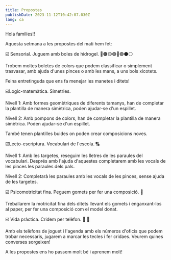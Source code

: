 ```yaml
---
title: Propostes
publishDate: 2023-11-12T10:42:07.030Z
lang: ca
---
```

Hola families!! 

Aquesta setmana a les propostes del mati hem fet:



☑️ Sensorial. Juguem amb boles de hidrogel. 🔴🟠🟡🟢🔵🟣⚫️⚪️

Trobem moltes boletes de colors que podem classificar o simplement trasvasar, amb ajuda d'unes pinces o amb les mans, a uns bols xicotets. 

Feina entretinguda que ens fa menejar les manetes i ditets! 



☑️Logic-matemàtica. Simetries.

Nivell 1: Amb formes geomètriques de diferents tamanys, han de completar la plantilla de manera simètrica, poden ajudar-se d'un espillet.



Nivell 2: Amb pompons de colors, han de completar la plantilla de manera simètrica. Poden ajudar-se d'un espillet. 

També tenen plantilles buides on poden crear composicions noves.



☑️Lecto-escriptura. Vocabulari de l'escola. 🔠



Nivell 1: Amb les targetes, reseguim les lletres de les paraules del vocabulari. Després amb l'ajuda d'aquestes completarem amb les vocals de les pinces les paraules dels pals.



Nivell 2: Completarà les paraules amb les vocals de les pinces, sense ajuda de les targetes.



☑️ Psicomotricitat fina. Peguem gomets per fer una composició. 🍂

Treballarem la motricitat fina dels ditets llevant els gomets i enganxant-los al paper, per fer una composició com el model donat.



☑️ Vida pràctica. Cridem per telèfon. 📱 📲

Amb els telèfons de joguet i l'agenda amb els números d'oficis que podem trobar necessaris, jugarem a marcar les tecles i fer cridaes. Veurem quines converses sorgeixen!



A les propostes ens ho passem molt bé i aprenem molt!